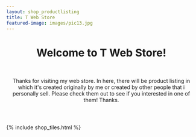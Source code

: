 ```yaml
---
layout: shop_productlisting
title: T Web Store
featured-image: images/pic13.jpg
---
```


<header> <div class="typewriter"> <h1>Welcome to T Web Store!</h1> </div><br /> <p> 
  Thanks for visiting my web store. In here, there will be product listing in which it's created originally by me or created by other people that i personally sell. Please check them out to see if you interested in one of them! Thanks. <i class="icon fa-smile"></i>
</p>
</header>

{% include shop_tiles.html %}
